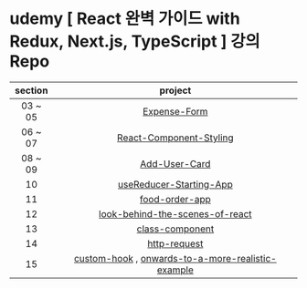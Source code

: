 # udemy [ React 완벽 가이드 with Redux, Next.js, TypeScript ] 강의 Repo

| section |                                                        project                                                        |
| :-----: | :-------------------------------------------------------------------------------------------------------------------: |
| 03 ~ 05 |                    [Expense-Form](https://github.com/Anjiwoong/React-Study/tree/main/expense-form)                    |
| 06 ~ 07 |         [React-Component-Styling](https://github.com/Anjiwoong/React-Study/tree/main/react-component-styling)         |
| 08 ~ 09 |                   [Add-User-Card](https://github.com/Anjiwoong/React-Study/tree/main/add-user-card)                   |
|   10    |         [useReducer-Starting-App](https://github.com/Anjiwoong/React-Study/tree/main/usereducer-starting-app)         |
|   11    |                  [food-order-app](https://github.com/Anjiwoong/React-Study/tree/main/food-order-app)                  |
|   12    | [look-behind-the-scenes-of-react](https://github.com/Anjiwoong/React-Study/tree/main/look-behind-the-scenes-of-react) |
|   13    |                 [class-component](https://github.com/Anjiwoong/React-Study/tree/main/class-component)                 |
|   14    |                    [http-request](https://github.com/Anjiwoong/React-Study/tree/main/http-request)                    |
|   15    |                               [custom-hook](https://github.com/Anjiwoong/React-Study/tree/main/custom-hook) , [onwards-to-a-more-realistic-example](https://github.com/Anjiwoong/React-Study/tree/main/onwards-to-a-more-realistic-example)                               |
